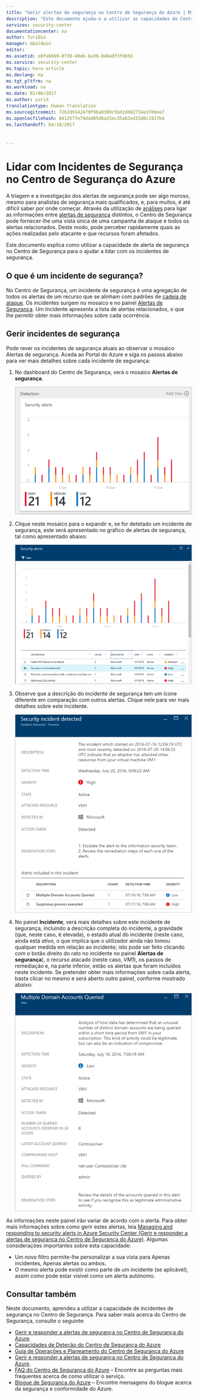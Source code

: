```yaml
---
title: "Gerir alertas de segurança no Centro de Segurança do Azure | Microsoft Docs"
description: "Este documento ajuda-o a utilizar as capacidades do Centro de Segurança do Azure para lidar com incidentes de segurança."
services: security-center
documentationcenter: na
author: YuriDio
manager: mbaldwin
editor: 
ms.assetid: e8feb669-8f30-49eb-ba38-046edf3f9656
ms.service: security-center
ms.topic: hero-article
ms.devlang: na
ms.tgt_pltfrm: na
ms.workload: na
ms.date: 02/06/2017
ms.author: yurid
translationtype: Human Translation
ms.sourcegitcommit: 72b2d9142479f9ba0380c5bd2dd82734e370dee7
ms.openlocfilehash: 841257fe74dad05d6a25ec35a62e415d6c1917b4
ms.lasthandoff: 04/18/2017


---
```

# <a name="handling-security-incidents-in-azure-security-center"></a>Lidar com Incidentes de Segurança no Centro de Segurança do Azure
A triagem e a investigação dos alertas de segurança pode ser algo moroso, mesmo para analistas de segurança mais qualificados, e, para muitos, é até difícil saber por onde começar. Através da utilização de [análises](security-center-detection-capabilities.md) para ligar as informações entre [alertas de segurança](security-center-managing-and-responding-alerts.md) distintos, o Centro de Segurança pode fornecer-lhe uma vista única de uma campanha de ataque e todos os alertas relacionados. Deste modo, pode perceber rapidamente quais as ações realizadas pelo atacante e que recursos foram afetados.

Este documento explica como utilizar a capacidade de alerta de segurança no Centro de Segurança para o ajudar a lidar com os incidentes de segurança.

## <a name="what-is-a-security-incident"></a>O que é um incidente de segurança?
No Centro de Segurança, um incidente de segurança é uma agregação de todos os alertas de um recurso que se alinham com padrões de [cadeia de ataque](https://blogs.technet.microsoft.com/office365security/addressing-your-cxos-top-five-cloud-security-concerns/). Os incidentes surgem no mosaico e no painel [Alertas de Segurança](security-center-managing-and-responding-alerts.md). Um Incidente apresenta a lista de alertas relacionados, o que lhe permitir obter mais informações sobre cada ocorrência.

## <a name="managing-security-incidents"></a>Gerir incidentes de segurança
Pode rever os incidentes de segurança atuais ao observar o mosaico Alertas de segurança. Aceda ao Portal do Azure e siga os passos abaixo para ver mais detalhes sobre cada incidente de segurança:

1. No dashboard do Centro de Segurança, verá o mosaico **Alertas de segurança**.

    ![Mosaico Alertas de segurança no Centro de Segurança](./media/security-center-incident/security-center-incident-fig1.png)

2. Clique neste mosaico para o expandir e, se for detetado um incidente de segurança, este será apresentado no gráfico de alertas de segurança, tal como apresentado abaixo:

    ![Incidente de segurança](./media/security-center-incident/security-center-incident-fig2.png)

3. Observe que a descrição do incidente de segurança tem um ícone diferente em comparação com outros alertas. Clique nele para ver mais detalhes sobre este incidente.

    ![Incidente de segurança](./media/security-center-incident/security-center-incident-fig3.png)

4. No painel **Incidente**, verá mais detalhes sobre este incidente de segurança, incluindo a descrição completa do incidente, a gravidade (que, neste caso, é elevada), o estado atual do incidente (neste caso, ainda está *ativo*, o que implica que o utilizador ainda não tomou qualquer medida em relação ao incidente; isto pode ser feito clicando com o botão direito do rato no incidente no painel **Alertas de segurança**), o recurso atacado (neste caso, *VM1*), os passos de remediação e, na parte inferior, estão os alertas que foram incluídos neste incidente. Se pretender obter mais informações sobre cada alerta, basta clicar no mesmo e será aberto outro painel, conforme mostrado abaixo:

    ![Incidente de segurança](./media/security-center-incident/security-center-incident-fig4.png)

As informações neste painel irão variar de acordo com o alerta. Para obter mais informações sobre como gerir estes alertas, leia [Managing and responding to security alerts in Azure Security Center (Gerir e responder a alertas de segurança no Centro de Segurança do Azure)](security-center-managing-and-responding-alerts.md). Algumas considerações importantes sobre esta capacidade:

* Um novo filtro permite-lhe personalizar a sua vista para Apenas incidentes, Apenas alertas ou ambos.
* O mesmo alerta pode existir como parte de um incidente (se aplicável), assim como pode estar visível como um alerta autónomo.

## <a name="see-also"></a>Consultar também
Neste documento, aprendeu a utilizar a capacidade de incidentes de segurança no Centro de Segurança. Para saber mais acerca do Centro de Segurança, consulte o seguinte:

* [Gerir e responder a alertas de segurança no Centro de Segurança do Azure](security-center-managing-and-responding-alerts.md).
* [Capacidades de Deteção do Centro de Segurança do Azure](security-center-detection-capabilities.md)
* [Guia de Operações e Planeamento do Centro de Segurança do Azure](security-center-planning-and-operations-guide.md)
* [Gerir e responder a alertas de segurança no Centro de Segurança do Azure](security-center-managing-and-responding-alerts.md).
* [FAQ do Centro de Segurança do Azure](security-center-faq.md) – Encontre as perguntas mais frequentes acerca de como utilizar o serviço.
* [Blogue de Segurança do Azure](http://blogs.msdn.com/b/azuresecurity/) – Encontre mensagens do blogue acerca da segurança e conformidade do Azure.


